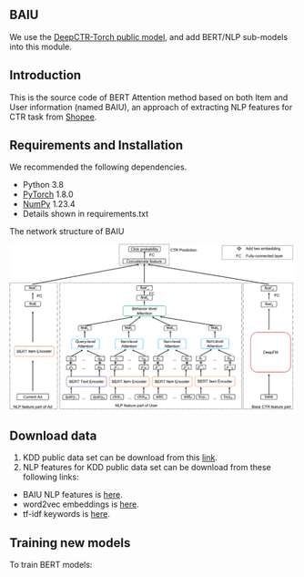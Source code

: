 ## BAIU

We use the [DeepCTR-Torch public model](https://github.com/shenweichen/DeepCTR-Torch), and add BERT/NLP sub-models into this module. 


## Introduction

This is the source code of BERT Attention method based on both Item and User information (named BAIU), an approach of extracting NLP features for CTR task from [Shopee](https://shopee.co.id/). 


## Requirements and Installation
We recommended the following dependencies.

* Python 3.8
* [PyTorch](http://pytorch.org/) 1.8.0
* [NumPy](http://www.numpy.org/) 1.23.4
* Details shown in requirements.txt

The network structure of BAIU

<img src="https://github.com/HaoYang0123/BAIU/blob/main/workflow.png" width="745" alt="workflow" />


## Download data
1. KDD public data set can be download from this [link](https://www.kaggle.com/c/kddcup2012-track2).
2. NLP features for KDD public data set can be download from these following links:
* BAIU NLP features is [here]().
* word2vec embeddings is [here]().
* tf-idf keywords is [here]().


## Training new models
To train BERT models:
```bash
```
